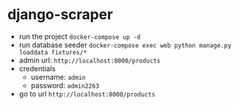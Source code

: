 # django-scraper
- run the project `docker-compose up -d`
- run database seeder `docker-compose exec web python manage.py loaddata fixtures/*`
- admin url: `http://localhost:8000/products` 
- credentials
  - username: `admin`
  - password: `admin2263`
- go to url `http://localhost:8000/products` 

